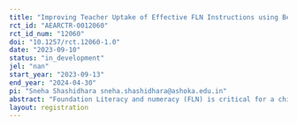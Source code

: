 ```yaml
---
title: "Improving Teacher Uptake of Effective FLN Instructions using Behavioural Principles "
rct_id: "AEARCTR-0012060"
rct_id_num: "12060"
doi: "10.1257/rct.12060-1.0"
date: "2023-09-10"
status: "in_development"
jel: "nan"
start_year: "2023-09-13"
end_year: "2024-04-30"
pi: "Sneha Shashidhara sneha.shashidhara@ashoka.edu.in"
abstract: "Foundation Literacy and numeracy (FLN) is critical for a child's education. India’s National Education Policy (NEP) recommends a set of basic literacy and numeracy skills to be acquired by Grade 3. These requirements are not met in many districts in India for various reasons. Here, in a field experiment, we plan to test interventions targeted at improving teacher uptake of effective FLN instructions. As part of the interventions, bite-sized videos on effective teaching practices will be shared with the teachers, or summaries of daily lesson plans from the teacher guides will be made accessible through a WhatsApp Chatbot. "
layout: registration
---
```


